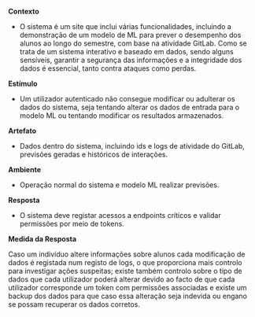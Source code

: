 **Contexto**

- O sistema é um site que inclui várias funcionalidades, incluindo a demonstração de um modelo de ML para prever o desempenho dos alunos ao longo do semestre, com base na atividade GitLab. Como se trata de um sistema interativo e baseado em dados, sendo alguns sensíveis, garantir a segurança das informações e a integridade dos dados é essencial, tanto contra ataques como perdas.

**Estímulo**

- Um utilizador autenticado não consegue modificar ou adulterar os dados do sistema, seja tentando alterar os dados de entrada para o modelo ML ou tentando modificar os resultados armazenados.

**Artefato**

- Dados dentro do sistema, incluindo ids e logs de atividade do GitLab, previsões geradas e históricos de interações.

**Ambiente**

- Operação normal do sistema e modelo ML realizar previsões.

**Resposta**

- O sistema deve registar acessos a endpoints críticos e validar permissões por meio de tokens.

**Medida da Resposta**

Caso um indivíduo altere informações sobre alunos cada modificação de dados é registada num registo de logs, o que proporciona mais controlo para investigar ações suspeitas; existe também controlo sobre o tipo de dados que cada utilizador poderá alterar devido ao facto de que cada utilizador corresponde um token com permissões associadas e existe um backup dos dados para que caso essa alteração seja indevida ou engano se possam recuperar os dados corretos.
